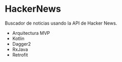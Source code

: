 # HackerNews
Buscador de noticias usando la API de Hacker News.
- Arquitectura MVP
- Kotlin 
- Dagger2 
- RxJava 
- Retrofit
